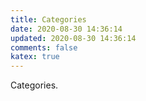 ```yaml
---
title: Categories
date: 2020-08-30 14:36:14
updated: 2020-08-30 14:36:14
comments: false
katex: true
---
```


Categories.
